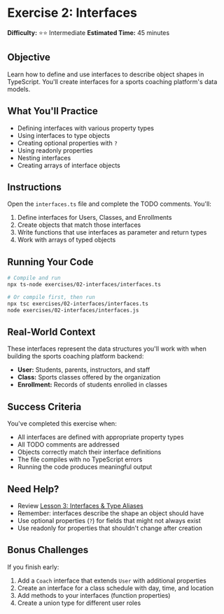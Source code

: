 # Exercise 2: Interfaces

**Difficulty:** ⭐⭐ Intermediate
**Estimated Time:** 45 minutes

## Objective

Learn how to define and use interfaces to describe object shapes in TypeScript. You'll create interfaces for a sports coaching platform's data models.

## What You'll Practice

- Defining interfaces with various property types
- Using interfaces to type objects
- Creating optional properties with `?`
- Using readonly properties
- Nesting interfaces
- Creating arrays of interface objects

## Instructions

Open the `interfaces.ts` file and complete the TODO comments. You'll:

1. Define interfaces for Users, Classes, and Enrollments
2. Create objects that match those interfaces
3. Write functions that use interfaces as parameter and return types
4. Work with arrays of typed objects

## Running Your Code

```bash
# Compile and run
npx ts-node exercises/02-interfaces/interfaces.ts

# Or compile first, then run
npx tsc exercises/02-interfaces/interfaces.ts
node exercises/02-interfaces/interfaces.js
```

## Real-World Context

These interfaces represent the data structures you'll work with when building the sports coaching platform backend:

- **User:** Students, parents, instructors, and staff
- **Class:** Sports classes offered by the organization
- **Enrollment:** Records of students enrolled in classes

## Success Criteria

You've completed this exercise when:
- All interfaces are defined with appropriate property types
- All TODO comments are addressed
- Objects correctly match their interface definitions
- The file compiles with no TypeScript errors
- Running the code produces meaningful output

## Need Help?

- Review [Lesson 3: Interfaces & Type Aliases](../../lessons/03-interfaces-types.md)
- Remember: interfaces describe the shape an object should have
- Use optional properties (`?`) for fields that might not always exist
- Use readonly for properties that shouldn't change after creation

## Bonus Challenges

If you finish early:
1. Add a `Coach` interface that extends `User` with additional properties
2. Create an interface for a class schedule with day, time, and location
3. Add methods to your interfaces (function properties)
4. Create a union type for different user roles

